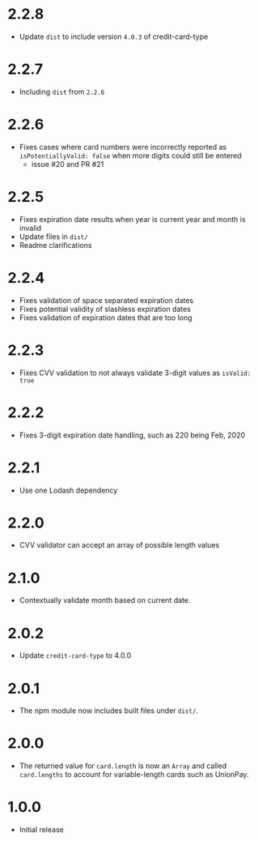 2.2.8
=====

- Update `dist` to include version `4.0.3` of credit-card-type

2.2.7
=====

- Including `dist` from `2.2.6`

2.2.6
=====

- Fixes cases where card numbers were incorrectly reported as `isPotentiallyValid: false` when more digits could still be entered
  - issue #20 and PR #21

2.2.5
=====

- Fixes expiration date results when year is current year and month is invalid
- Update files in `dist/`
- Readme clarifications

2.2.4
=====

- Fixes validation of space separated expiration dates
- Fixes potential validity of slashless expiration dates
- Fixes validation of expiration dates that are too long

2.2.3
=====

- Fixes CVV validation to not always validate 3-digit values as `isValid: true`

2.2.2
=====

- Fixes 3-digit expiration date handling, such as 220 being Feb, 2020

2.2.1
=====

- Use one Lodash dependency

2.2.0
=====

- CVV validator can accept an array of possible length values

2.1.0
=====

- Contextually validate month based on current date.

2.0.2
=====

- Update `credit-card-type` to 4.0.0

2.0.1
=====

- The npm module now includes built files under `dist/`.

2.0.0
=====

- The returned value for `card.length` is now an `Array` and called `card.lengths` to account for variable-length cards such as UnionPay.

1.0.0
=====

- Initial release
